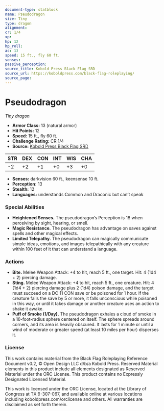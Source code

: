 ```yaml
---
document-type: statblock
name: Pseudodragon
size: Tiny
type: dragon
alignment: 
cr: 1/4
xp: 
hp: 12
hp_roll: 
ac: 13
speed: 15 ft., fly 60 ft.
senses: 
passive_perception: 
source_title: Kobold Press Black Flag SRD
source_url: https://koboldpress.com/black-flag-roleplaying/
source_page: 
---
```


# Pseudodragon

*Tiny dragon*

- **Armor Class:** 13 (natural armor)
- **Hit Points:** 12
- **Speed:** 15 ft., fly 60 ft.
- **Challenge Rating:** CR 1/4
- **Source:** [Kobold Press Black Flag SRD](https://koboldpress.com/black-flag-roleplaying/)

| STR | DEX | CON | INT | WIS | CHA |
| --- | --- | --- | --- | --- | --- |
| -2 | +2 | +1 | +0 | +3 | +0 |

- **Senses:** darkvision 60 ft., keensense 10 ft.
- **Perception:** 13
- **Stealth:** 12
- **Languages:** understands Common and Draconic but can’t speak

### Special Abilities

- **Heightened Senses.** The pseudodragon’s Perception is 18 when perceiving by sight, hearing, or smell.
- **Magic Resistance.** The pseudodragon has advantage on saves against spells and other magical effects.
- **Limited Telepathy.** The pseudodragon can magically communicate simple ideas, emotions, and images telepathically with any creature within 100 feet of it that can understand a language.

### Actions

- **Bite.** Melee Weapon Attack: +4 to hit, reach 5 ft., one target. Hit: 4 (1d4 + 2) piercing damage.
- **Sting.** Melee Weapon Attack: +4 to hit, reach 5 ft., one creature. Hit: 4 (1d4 + 2) piercing damage plus 2 (1d4) poison damage, and the target must succeed on a DC 11 CON save or be poisoned for 1 hour. If the creature fails the save by 5 or more, it falls unconscious while poisoned in this way, or until it takes damage or another creature uses an action to shake it awake.
- **Puff of Smoke (1/Day).** The pseudodragon exhales a cloud of smoke in a 10-foot-radius sphere centered on itself. The sphere spreads around corners, and its area is heavily obscured. It lasts for 1 minute or until a wind of moderate or greater speed (at least 10 miles per hour) disperses it.

### License

This work contains material from the Black Flag Roleplaying Reference Document v0.2, © Open Design LLC d/b/a Kobold Press. Reserved Material elements in this product include all elements designated as Reserved Material under the ORC License. This product contains no Expressly Designated Licensed Material.

This work is licensed under the ORC License, located at the Library of Congress at TX 9-307-067, and available online at various locations including koboldpress.com/orclicense and others. All warranties are disclaimed as set forth therein.
